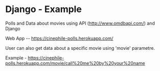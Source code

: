 # Django - Example

Polls and Data about movies using API (http://www.omdbapi.com/) and Django

Web App -- https://cinephile-polls.herokuapp.com/

User can also get data about a specific movie using 'movie' parametre.

Example - https://cinephile-polls.herokuapp.com/movie/call%20me%20by%20your%20name

